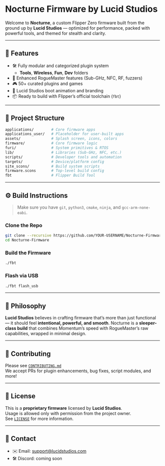 # Nocturne Firmware by Lucid Studios

Welcome to **Nocturne**, a custom Flipper Zero firmware built from the ground up by **Lucid Studios** — optimized for performance, packed with powerful tools, and themed for stealth and clarity.

---

## 🚀 Features

- 🛠️ Fully modular and categorized plugin system
  - **Tools**, **Wireless**, **Fun**, **Dev** folders
- 📡 Enhanced RogueMaster features (Sub-GHz, NFC, RF, fuzzers)
- 🎮 50+ curated plugins and games
- 🎨 Lucid Studios boot animation and branding
- 📦 Ready to build with Flipper’s official toolchain (`fbt`)

---

## 🧱 Project Structure

```bash
applications/        # Core firmware apps
applications_user/   # Placeholder for user-built apps
assets/              # Splash screen, icons, colors
firmware/            # Core firmware logic
furi/                # System primitives & RTOS
lib/                 # Libraries (Sub-GHz, NFC, etc.)
scripts/             # Developer tools and automation
targets/             # Device/platform config
site_scons/          # Build system scripts
firmware.scons       # Top-level build config
fbt                  # Flipper Build Tool
```

---

## ⚙️ Build Instructions

> Make sure you have `git`, `python3`, `cmake`, `ninja`, and `gcc-arm-none-eabi`.

### Clone the Repo

```bash
git clone --recursive https://github.com/YOUR-USERNAME/Nocturne-Firmware.git
cd Nocturne-Firmware
```

### Build the Firmware

```bash
./fbt
```

### Flash via USB

```bash
./fbt flash_usb
```

---

## 🧠 Philosophy

**Lucid Studios** believes in crafting firmware that’s more than just functional — it should feel **intentional, powerful, and smooth**. Nocturne is a **sleeper-class build** that combines Momentum’s speed with RogueMaster’s raw capabilities, wrapped in minimal design.

---

## 🤝 Contributing

Please see [`CONTRIBUTING.md`](./CONTRIBUTING.md)  
We accept PRs for plugin enhancements, bug fixes, script modules, and more!

---

## 📜 License

This is a **proprietary firmware** licensed by **Lucid Studios**.  
Usage is allowed only with permission from the project owner.  
See [`LICENSE`](./LICENSE) for more information.

---

## 🔗 Contact

- ✉️ Email: [support@lucidstudios.com](mailto:support@lucidstudios.com)
- 🛠️ Discord: coming soon
